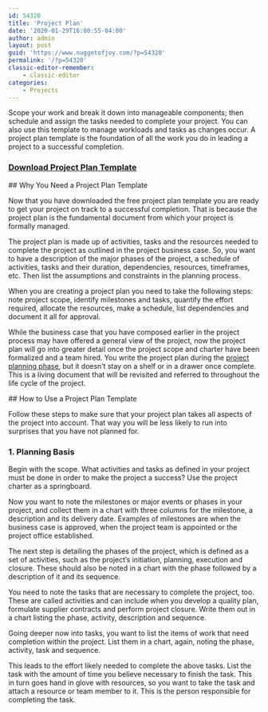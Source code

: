 ```yaml
---
id: 54320
title: 'Project Plan'
date: '2020-01-29T16:00:55-04:00'
author: admin
layout: post
guid: 'https://www.nuggetofjoy.com/?p=54320'
permalink: '/?p=54320'
classic-editor-remember:
    - classic-editor
categories:
    - Projects
---
```


<span class="blog-post-lead">Scope your work and break it down into manageable components; then schedule and assign the tasks needed to complete your project.</span> You can also use this template to manage workloads and tasks as changes occur. A project plan template is the foundation of all the work you do in leading a project to a successful completion.

### [Download Project Plan Template](https://image-control-storage.s3.amazonaws.com/ProjectManager-Project-Plan-Template-2019.docx)

<picture><source data-srcset="https://www.projectmanager.com/wp-content/uploads/2016/12/Project-Plan-Template-UPDATE-600x441.png.webp 600w, https://www.projectmanager.com/wp-content/uploads/2016/12/Project-Plan-Template-UPDATE-300x220.png.webp 300w, https://www.projectmanager.com/wp-content/uploads/2016/12/Project-Plan-Template-UPDATE-450x330.png.webp 450w, https://www.projectmanager.com/wp-content/uploads/2016/12/Project-Plan-Template-UPDATE.png.webp 990w" sizes="(max-width: 600px) 100vw, 600px" srcset="https://www.projectmanager.com/wp-content/uploads/2016/12/Project-Plan-Template-UPDATE-600x441.png.webp 600w, https://www.projectmanager.com/wp-content/uploads/2016/12/Project-Plan-Template-UPDATE-300x220.png.webp 300w, https://www.projectmanager.com/wp-content/uploads/2016/12/Project-Plan-Template-UPDATE-450x330.png.webp 450w, https://www.projectmanager.com/wp-content/uploads/2016/12/Project-Plan-Template-UPDATE.png.webp 990w" type="image/webp"></source></picture>## Why You Need a Project Plan Template

Now that you have downloaded the free project plan template you are ready to get your project on track to a successful completion. That is because the project plan is the fundamental document from which your project is formally managed.

The project plan is made up of activities, tasks and the resources needed to complete the project as outlined in the project business case. So, you want to have a description of the major phases of the project, a schedule of activities, tasks and their duration, dependencies, resources, timeframes, etc. Then list the assumptions and constraints in the planning process.

When you are creating a project plan you need to take the following steps: note project scope, identify milestones and tasks, quantify the effort required, allocate the resources, make a schedule, list dependencies and document it all for approval.

While the business case that you have composed earlier in the project process may have offered a general view of the project, now the project plan will go into greater detail once the project scope and charter have been formalized and a team hired. You write the project plan during the [project planning phase](https://www.projectmanager.com/software/planning), but it doesn’t stay on a shelf or in a drawer once complete. This is a living document that will be revisited and referred to throughout the life cycle of the project.

<figure aria-describedby="caption-attachment-49052" class="wp-caption aligncenter" id="attachment_49052"><figcaption class="wp-caption-text" id="caption-attachment-49052"></figcaption></figure>## How to Use a Project Plan Template

Follow these steps to make sure that your project plan takes all aspects of the project into account. That way you will be less likely to run into surprises that you have not planned for.

### 1. Planning Basis

Begin with the scope. What activities and tasks as defined in your project must be done in order to make the project a success? Use the project charter as a springboard.

Now you want to note the milestones or major events or phases in your project, and collect them in a chart with three columns for the milestone, a description and its delivery date. Examples of milestones are when the business case is approved, when the project team is appointed or the project office established.

The next step is detailing the phases of the project, which is defined as a set of activities, such as the project’s initiation, planning, execution and closure. These should also be noted in a chart with the phase followed by a description of it and its sequence.

You need to note the tasks that are necessary to complete the project, too. These are called activities and can include when you develop a quality plan, formulate supplier contracts and perform project closure. Write them out in a chart listing the phase, activity, description and sequence.

Going deeper now into tasks, you want to list the items of work that need completion within the project. List them in a chart, again, noting the phase, activity, task and sequence.

This leads to the effort likely needed to complete the above tasks. List the task with the amount of time you believe necessary to finish the task. This in turn goes hand in glove with resources, so you want to take the task and attach a resource or team member to it. This is the person responsible for completing the task.